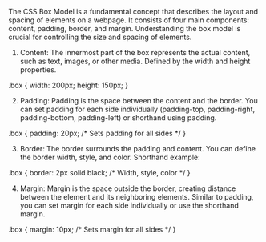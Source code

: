 The CSS Box Model is a fundamental concept that describes the layout and spacing of elements on a webpage. It consists of four main components: content, padding, border, and margin. Understanding the box model is crucial for controlling the size and spacing of elements.

1. Content:
The innermost part of the box represents the actual content, such as text, images, or other media.
Defined by the width and height properties.

.box {
  width: 200px;
  height: 150px;
}

2. Padding:
Padding is the space between the content and the border.
You can set padding for each side individually (padding-top, padding-right, padding-bottom, padding-left) or shorthand using padding.

.box {
  padding: 20px; /* Sets padding for all sides */
}

3. Border:
The border surrounds the padding and content.
You can define the border width, style, and color.
Shorthand example:

.box {
  border: 2px solid black; /* Width, style, color */
}


4. Margin:
Margin is the space outside the border, creating distance between the element and its neighboring elements.
Similar to padding, you can set margin for each side individually or use the shorthand margin.

.box {
  margin: 10px; /* Sets margin for all sides */
}